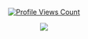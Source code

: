 
<a href="https://github.com/BinaryEgypt">
  <p align="center">
    <img src="https://komarev.com/ghpvc/?username=BinaryEgypt" alt="Profile Views Count">
  </p>
</a>






<p align="center">
  <img src="https://github-readme-stats.vercel.app/api/?username=BinaryEgypt&title_color=4F8CC9&text_color=9f9f9f&show_icons=true&bg_color=00000000&hide_border=true&icon_color=4F8CC9&hide_title=true&count_private=true" />
</p>





